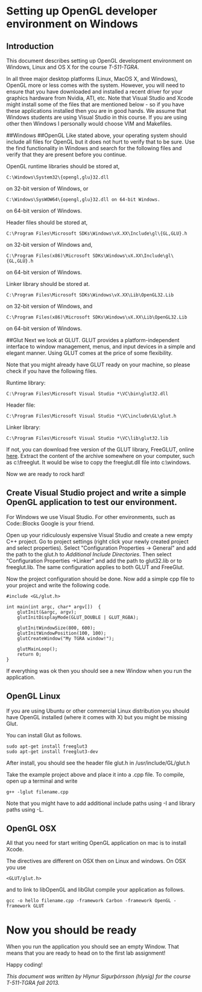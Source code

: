 # Setting up OpenGL developer environment on Windows

## Introduction
This document describes setting up OpenGL development environment on Windows, Linux and OS X for the course _T-511-TGRA_. 

In all three major desktop platforms (Linux, MacOS X, and Windows), OpenGL more or less comes with the system. However, you will need to ensure that you have downloaded and installed a recent driver for your graphics hardware from Nvidia, ATI, etc. Note that Visual Studio and Xcode might install some of the files that are mentioned below - so if you have these applications installed then you are in good hands. We assume that Windows students are using Visual Studio in this course. If you are using other then Windows I personally would choose VIM and Makefiles.


##Windows
##OpenGL
Like stated above, your operating system should include all files for OpenGL but it does not hurt to verify that to be sure. Use the find functionality in Windows and search for the following files and verify that they are present before you continue.

OpenGL runtime libraries should be stored at,

    C:\Windows\System32\{opengl,glu}32.dll 

on 32-bit version of Windows, or

    C:\Windows\SysWOW64\{opengl,glu}32.dll on 64-bit Windows.

on 64-bit version of Windows.

Header files should be stored at,

    C:\Program Files\Microsoft SDKs\Windows\vX.XX\Include\gl\{GL,GLU}.h 
    
on 32-bit version of Windows and,

    C:\Program Files(x86)\Microsoft SDKs\Windows\vX.XX\Include\gl\{GL,GLU}.h
    
on 64-bit version of Windows.

Linker library should be stored at.

    C:\Program Files\Microsoft SDKs\Windows\vX.XX\Lib\OpenGL32.Lib 

on 32-bit version of Windows, and

    C:\Program Files(x86)\Microsoft SDKs\Windows\vX.XX\Lib\OpenGL32.Lib 

on 64-bit version of Windows.

##Glut
Next we look at GLUT. GLUT provides a platform-independent interface to window management, menus, and input devices in a simple and elegant manner. Using GLUT comes at the price of some flexibility.

Note that you might already have GLUT ready on your machine, so please check if you have the following files.

Runtime library:

    C:\Program Files\Microsoft Visual Studio *\VC\bin\glut32.dll

Header file:
    
    C:\Program Files\Microsoft Visual Studio *\VC\include\GL\glut.h

Linker library:
    
    C:\Program Files\Microsoft Visual Studio *\VC\lib\glut32.lib


If not, you can download free version of the GLUT library, FreeGLUT, online [here]([http://files.transmissionzero.co.uk/software/development/GLUT/freeglut-MSVC.zip] "FreeGLUT homepage"). Extract the content of the archive somewhere on your computer, such as c:\freeglut. It would be wise to copy the freeglut.dll file into c:\windows.

Now we are ready to rock hard!

## Create Visual Studio project and write a simple OpenGL application to test our environment.
For Windows we use Visual Studio. For other environments, such as Code::Blocks Google is your friend.

Open up your ridiculously expensive Visual Studio and create a new empty C++ project. Go to project settings (right click your newly created project and select properties). Select "Configuration Properties -> General" and add the path to the glut.h to _Additional Include Directories_. Then select "Configuration Properties ->Linker" and add the path to glut32.lib or to freeglut.lib. The same configuration applies to both GLUT and FreeGlut.

Now the project configuration should be done. Now add a simple cpp file to your project and write the following code.

	#include <GL/glut.h>
	
	int main(int argc, char* argv[])  {
		glutInit(&argc, argv);
		glutInitDisplayMode(GLUT_DOUBLE | GLUT_RGBA);
		
		glutInitWindowSize(800, 600);
		glutInitWindowPosition(100, 100);
		glutCreateWindow("My TGRA window!");
		
		glutMainLoop();
		return 0;
	}

If everything was ok then you should see a new Window when you run the application.


## OpenGL Linux
If you are using Ubuntu or other commercial Linux distribution you should have OpenGL installed (where it comes with X) but you might be missing Glut.
 
You can install Glut as follows.

    sudo apt-get install freeglut3
    sudo apt-get install freeglut3-dev
 
After install, you should see the header file
glut.h in /usr/include/GL/glut.h
 
Take the example project above and place it into a .cpp file. To compile, open up a terminal and write

	g++ -lglut filename.cpp

Note that you might have to add additional include paths using -I and library paths using -L. 
 
 
## OpenGL OSX
All that you need for start writing OpenGL application on mac is to install Xcode.

The directives are different on OSX then on Linux and windows. On OSX you use

	<GLUT/glut.h>

and to link to libOpenGL and libGlut compile your application as follows.

	gcc -o hello filename.cpp -framework Carbon -framework OpenGL -framework GLUT


# Now you should be ready
When you run the application you should see an empty Window. That means that you are ready to head on to the first lab assignment!

Happy coding!


_This document was written by Hlynur Sigurþórsson (hlysig) for the course T-511-TGRA fall 2013._

